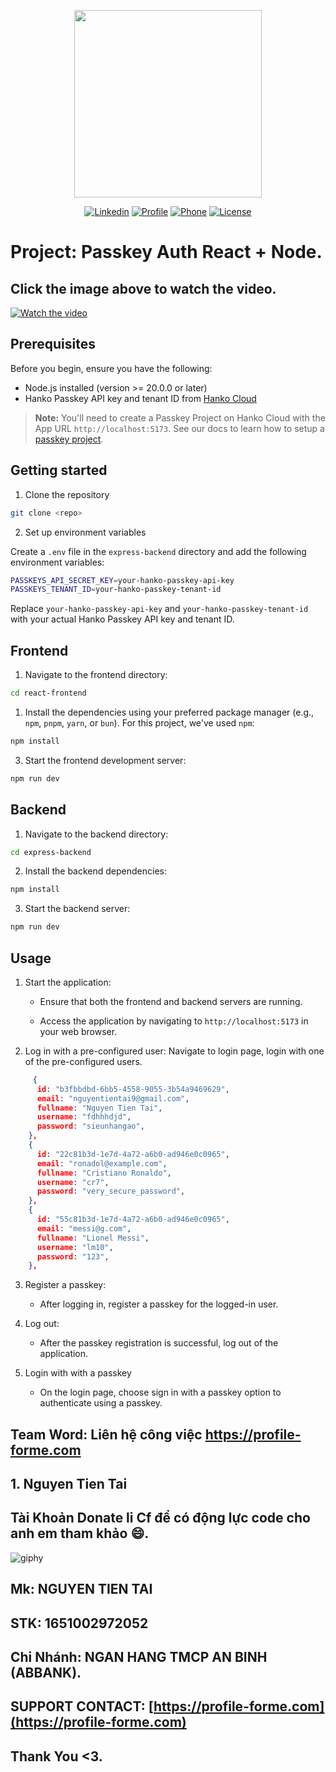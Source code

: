 <p align="center"><a href="https://profile-forme.com/" target="_blank"><img src="https://res.cloudinary.com/ecommerce2021/image/upload/v1659065987/avatar/logo_begsn1.png" width="300"></a></p>

<p align="center">
<a href="https://www.linkedin.com/in/tai-nguyen-tien-787545213/"><img src="https://img.icons8.com/color/48/000000/linkedin-circled--v1.png" alt="Linkedin"></a>
<a href="https://profile-forme.surge.sh"><img src="https://img.icons8.com/color/48/000000/internet--v1.png" alt="Profile"></a>
<a href="tel:0798805741"><img src="https://img.icons8.com/color/48/000000/apple-phone.png" alt="Phone"></a>
<a href = "mailto:nguyentientai10@gmail.com"><img src="https://img.icons8.com/fluency/48/000000/send-mass-email.png" alt="License"></a>
</p>

# Project: Passkey Auth React + Node.

## Click the image above to watch the video.

[![Watch the video](https://res.cloudinary.com/taidev/image/upload/v1658242538/x4hzit1dmyhrzjsffuvl.png)](https://res.cloudinary.com/taidev/video/upload/v1723006811/passkey_hnqp7y.mp4)


## Prerequisites

Before you begin, ensure you have the following:

- Node.js installed (version >= 20.0.0 or later)
- Hanko Passkey API key and tenant ID from [Hanko Cloud](https://cloud.hanko.io/)

> **Note:**
> You'll need to create a Passkey Project on Hanko Cloud with the App URL `http://localhost:5173`. See our docs to learn how to setup a [passkey project](https://docs.hanko.io/passkey-api/setup-passkey-project).

## Getting started

1. Clone the repository

```bash
git clone <repo>
```

2. Set up environment variables

Create a `.env` file in the `express-backend` directory and add the following environment variables:

```sh
PASSKEYS_API_SECRET_KEY=your-hanko-passkey-api-key
PASSKEYS_TENANT_ID=your-hanko-passkey-tenant-id
```

Replace `your-hanko-passkey-api-key` and `your-hanko-passkey-tenant-id` with your actual Hanko Passkey API key and tenant ID.

## Frontend

1. Navigate to the frontend directory:

```bash
cd react-frontend
```

1. Install the dependencies using your preferred package manager (e.g., `npm`, `pnpm`, `yarn`, or `bun`). For this project, we've used `npm`:

```bash
npm install
```

3. Start the frontend development server:

```bash
npm run dev
```

## Backend

1. Navigate to the backend directory:

```bash
cd express-backend
```

2. Install the backend dependencies:

```bash
npm install
```

3. Start the backend server:

```bash
npm run dev
```

## Usage

1. Start the application:
   
   * Ensure that both the frontend and backend servers are running.

   * Access the application by navigating to `http://localhost:5173` in your web browser.
  
2. Log in with a pre-configured user: Navigate to login page, login with one of the pre-configured users.

```json
     {
      id: "b3fbbdbd-6bb5-4558-9055-3b54a9469629",
      email: "nguyentientai9@gmail.com",
      fullname: "Nguyen Tien Tai",
      username: "fdhhhdjd",
      password: "sieunhangao",
    },
    {
      id: "22c81b3d-1e7d-4a72-a6b0-ad946e0c0965",
      email: "ronadol@example.com",
      fullname: "Cristiano Ronaldo",
      username: "cr7",
      password: "very_secure_password",
    },
    {
      id: "55c81b3d-1e7d-4a72-a6b0-ad946e0c0965",
      email: "messi@g.com",
      fullname: "Lionel Messi",
      username: "lm10",
      password: "123",
    },
```

3. Register a passkey:
   
   * After logging in, register a passkey for the logged-in user.

4. Log out:
   * After the passkey registration is successful, log out of the application.

5. Login with with a passkey

   * On the login page, choose sign in with a passkey option to authenticate using a passkey.


## Team Word: Liên hệ công việc https://profile-forme.com

## 1. Nguyen Tien Tai

## Tài Khoản Donate li Cf để có động lực code cho anh em tham khảo 😄.

![giphy](https://3.bp.blogspot.com/-SzGvXn2sTmw/V6k-90GH3ZI/AAAAAAAAIsk/Q678Pil-0kITLPa3fD--JkNdnJVKi_BygCLcB/s1600/cf10-fbc08%2B%25281%2529.gif)

## Mk: NGUYEN TIEN TAI

## STK: 1651002972052

## Chi Nhánh: NGAN HANG TMCP AN BINH (ABBANK).

## SUPPORT CONTACT: [https://profile-forme.com](https://profile-forme.com)

## Thank You <3.


